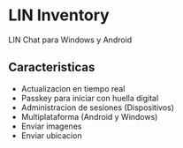 
# LIN Inventory

LIN Chat para Windows y Android

## Caracteristicas

- Actualizacion en tiempo real
- Passkey para iniciar con huella digital
- Administracion de sesiones (Dispositivos)
- Multiplataforma (Android y Windows)
- Enviar imagenes
- Enviar ubicacion
